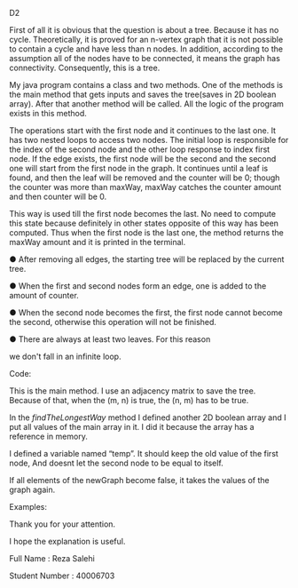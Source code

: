 ﻿<a name="br1"></a>D2

First of all it is obvious that the question is about a tree.Because it has no cycle. Theoretically, it is proved for ann-vertex graph that it is not possible to contain a cycle andhave less than n nodes. In addition, according to theassumption all of the nodes have to be connected, itmeans the graph has connectivity. Consequently, this is atree.

My java program contains a class and two methods. Oneof the methods is the main method that gets inputs andsaves the tree(saves in 2D boolean array). After thatanother method will be called. All the logic of the programexists in this method.

The operations start with the first node and it continues tothe last one. It has two nested loops to access two nodes.The initial loop is responsible for the index of the secondnode and the other loop response to index first node. If theedge exists, the first node will be the second and thesecond one will start from the first node in the graph. Itcontinues until a leaf is found, and then the leaf will beremoved and the counter will be 0; though the counter wasmore than maxWay, maxWay catches the counter amountand then counter will be 0.




<a name="br2"></a>This way is used till the first node becomes the last. Noneed to compute this state because definitely in otherstates opposite of this way has been computed. Thuswhen the first node is the last one, the method returns themaxWay amount and it is printed in the terminal.

● After removing all edges, the starting tree will be replaced by the current tree.

● When the first and second nodes form an edge, one is added to the amount of counter.

● When the second node becomes the first, the first node cannot become the second, otherwise this operation will not be finished.

● There are always at least two leaves. For this reason

we don't fall in an infinite loop.

Code:

This is the main method. I use an adjacency matrix to save thetree. Because of that, when the (m, n) is true, the (n, m) has to betrue.




<a name="br3"></a>In the *findTheLongestWay* method I definedanother 2D boolean array and I put all values of the mainarray in it. I did it because the array has a reference inmemory.

I defined a variable named “temp”. It should keep the oldvalue of the first node, And doesnt let the second node tobe equal to itself.

If all elements of the newGraph become false, it takes thevalues of the graph again.




<a name="br4"></a>Examples:





<a name="br5"></a>


<a name="br6"></a>Thank you for your attention.

I hope the explanation is useful.

Full Name : Reza Salehi

Student Number : 40006703
